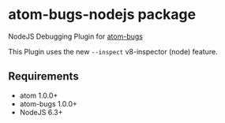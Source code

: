 # atom-bugs-nodejs package

NodeJS Debugging Plugin for [atom-bugs](https://github.com/atom-bugs/atom-bugs)

This Plugin uses the new `--inspect` v8-inspector (node) feature.

## Requirements
- atom 1.0.0+
- atom-bugs 1.0.0+
- NodeJS 6.3+
